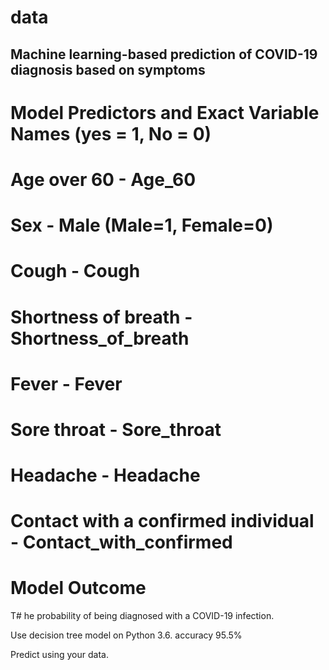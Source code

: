 # data
##   Machine learning-based prediction of COVID-19 diagnosis based on symptoms



# Model Predictors and Exact Variable Names (yes = 1, No = 0)
# Age over 60 - Age_60
# Sex - Male (Male=1, Female=0)
# Cough - Cough
# Shortness of breath - Shortness_of_breath
# Fever - Fever
# Sore throat - Sore_throat
# Headache - Headache
# Contact with a confirmed individual - Contact_with_confirmed
# Model Outcome
T# he probability of being diagnosed with a COVID-19 infection.

Use
decision tree model on Python 3.6.
accuracy 95.5%

Predict using your data.
